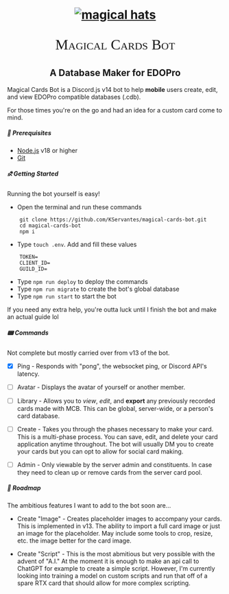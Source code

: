 <h1 align='center'>
    <br>
    <a href='https://github.com/KServantes'><img src="https://i.imgur.com/ebtLbkK.png" alt='magical hats'></a>
    <br>
    <p align='center' style='font: small-caps 34px MatrixBox'>
        Magical Cards Bot
    </p>
</h1>

<h2 align='center'> A Database Maker for EDOPro </h2>

Magical Cards Bot is a Discord.js v14 bot to help **mobile** users create, edit, and view EDOPro compatible databases (.cdb).

For those times you're on the go and had an idea for a custom card come to mind.

##### 🧰 Prerequisites

- [Node.js](https://nodejs.org/en/) v18 or higher
- [Git](https://git-scm.com/downloads)

##### ⛐ Getting Started

Running the bot yourself is easy!

- Open the terminal and run these commands

```
    git clone https://github.com/KServantes/magical-cards-bot.git
    cd magical-cards-bot
    npm i
```

- Type `touch .env`. Add and fill these values
```
    TOKEN=
    CLIENT_ID=
    GUILD_ID=
```

- Type `npm run deploy` to deploy the commands
- Type `npm run migrate` to create the bot's global database
- Type `npm run start` to start the bot

If you need any extra help, you're outta luck until I finish the bot and make an actual guide lol

##### 📟 Commands

Not complete but mostly carried over from v13 of the bot.

* [x] Ping - Responds with "pong", the websocket ping, or Discord API's latency.
* [ ] Avatar - Displays the avatar of yourself or another member.
* [ ] Library - Allows you to *view*, *edit*, and **export** any previously recorded cards made with MCB. This can be global, server-wide, or a person's card database.
* [ ] Create - Takes you through the phases necessary to make your card. This is a multi-phase process. You can save, edit, and delete your card application anytime throughout. The bot will usually DM you to create your cards but you can opt to allow for social card making.
* [ ] Admin - Only viewable by the server admin and constituents. In case they need to clean up or remove cards from the server card pool.
    

##### 🚧 Roadmap

The ambitious features I want to add to the bot soon are...

- Create "Image" - Creates placeholder images to accompany your cards. This is implemented in v13. The ability to import a full card image or just an image for the placeholder. May include some tools to crop, resize, etc. the image better for the card image.

- Create "Script" - This is the most abmitious but very possible with the advent of "A.I." At the moment it is enough to make an api call to ChatGPT for example to create a simple script. However, I'm currently looking into training a model on custom scripts and run that off of a spare RTX card that should allow for more complex scripting.



